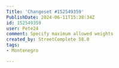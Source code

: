 ```yaml
---
Title: 'Changeset #152549359'
PublishDate: 2024-06-11T15:38:34Z
id: 152549359
user: Pete24
comment: Specify maximum allowed weights
created_by: StreetComplete 58.0
tags:
- Montenegro

---
```


